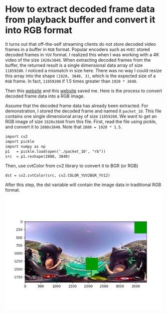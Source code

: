 # How to extract decoded frame data from playback buffer and convert it into RGB format

It turns out that off-the-self streaming clients do not store decoded video frames in a buffer in `RGB` format. Popular encoders such as `HVEC` stored decoded frames in `YUV` format. I realized this when I was working with a 4K video of the size `1920x3840`. When extracting decoded frames from the buffer, the returned result is a single dimensional data array of size `11059200`. I noticed a mismatch in size here. There was no way I could resize this array into the shape `(1920, 3840, 3)`, which is the expected size of a `RGB` frame. In fact, `11059200` if 1.5 times greater than `1920 * 3840`.


Then this [website](https://github.com/aureliendavid/gpac/wiki/Tiled-Streaming) and this [website](https://stackoverflow.com/questions/2231518/how-to-read-a-frame-from-yuv-file-in-opencv) saved me. Here is the process to convert decoded frame data into a RGB image.


Assume that the decoded frame data has already been extracted. For demonstration, I stored the decoded frame and named it `packet_10`. This file contains one single dimensional array of size `11059200`. We want to get an RGB image of size `1920x3840` from this file.
First, read the file using pickle, and convert it to `2880x3840`. Note that `2880 = 1920 * 1.5`.
```
import cv2
import pickle
import numpy as np
p1   = pickle.load(open('./packet_10', "rb"))
src  = p1.reshape(2880, 3840)
```

Then, use cvtColor from cv2 library to convert it to BGR (or RGB)
```
dst = cv2.cvtColor(src, cv2.COLOR_YUV2BGR_YV12)
```
 
After this step, the dst variable will contain the image data in traditional RGB format.
![Framedata](https://github.com/phananh1010/extract-frame-from-buffer/blob/master/img.jpg)
